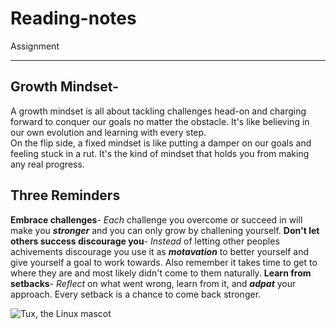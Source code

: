 # Reading-notes
Assignment

---
## Growth Mindset-
A growth mindset is all about tackling challenges head-on and charging forward to conquer our goals no matter the obstacle. It's like believing in our own evolution and learning with every step.<br>   On the flip side, a fixed mindset is like putting a damper on our goals and feeling stuck in a rut. It's the kind of mindset that holds you from making any real progress.
## Three Reminders
**Embrace challenges**- *Each* challenge you overcome or succeed in will make you ***stronger*** and you can only grow by challening yourself.
**Don't let others success discourage you**- *Instead* of letting other peoples achivements discourage you use it as ***motavation*** to better yourself and give yourself a goal to work towards. Also remember it takes time to get to where they are and most likely didn't come to them naturally.
**Learn from setbacks**- *Reflect* on what went wrong, learn from it, and ***adpat*** your approach. Every setback is a chance to come back stronger.

  ![Tux, the Linux mascot](/assets/images/tux.png)


